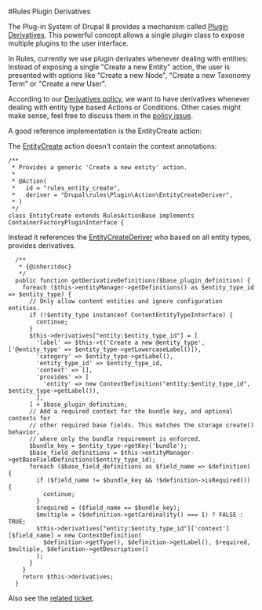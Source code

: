 #Rules Plugin Derivatives

The Plug-in System of Drupal 8 provides a mechanism called [Plugin Derivatives](https://www.drupal.org/node/1653226). This powerful concept allows a single plugin class to expose multiple plugins to the user interface.

In Rules, currently we use plugin derivates whenever dealing with entities: Instead of exposing a single "Create a new Entity" action, the user is presented with options like "Create a new Node", "Create a new Taxonomy Term" or "Create a new User".

According to our [Derivatives policy](https://www.drupal.org/node/2473169), we want to have derivatives whenever dealing with entity type based Actions or Conditions. Other cases might make sense, feel free to discuss them in the [policy issue](https://www.drupal.org/node/2473169).

A good reference implementation is the EntityCreate action:


The [EntityCreate](https://github.com/fago/rules/blob/8.x-3.x/src/Plugin/Action/EntityCreate.php) action doesn't contain the context annotations:

```
/**
 * Provides a generic 'Create a new entity' action.
 *
 * @Action(
 *   id = "rules_entity_create",
 *   deriver = "Drupal\rules\Plugin\Action\EntityCreateDeriver",
 * )
 */
class EntityCreate extends RulesActionBase implements ContainerFactoryPluginInterface {
```

Instead it references the [EntityCreateDeriver](https://github.com/fago/rules/blob/8.x-3.x/src/Plugin/Action/EntityCreateDeriver.php) who based on all entity types, provides derivatives.

```
  /**
   * {@inheritdoc}
   */
  public function getDerivativeDefinitions($base_plugin_definition) {
    foreach ($this->entityManager->getDefinitions() as $entity_type_id => $entity_type) {
      // Only allow content entities and ignore configuration entities.
      if (!$entity_type instanceof ContentEntityTypeInterface) {
        continue;
      }
      $this->derivatives["entity:$entity_type_id"] = [
        'label' => $this->t('Create a new @entity_type', ['@entity_type' => $entity_type->getLowercaseLabel()]),
        'category' => $entity_type->getLabel(),
        'entity_type_id' => $entity_type_id,
        'context' => [],
        'provides' => [
          'entity' => new ContextDefinition("entity:$entity_type_id", $entity_type->getLabel()),
        ],
      ] + $base_plugin_definition;
      // Add a required context for the bundle key, and optional contexts for
      // other required base fields. This matches the storage create() behavior,
      // where only the bundle requirement is enforced.
      $bundle_key = $entity_type->getKey('bundle');
      $base_field_definitions = $this->entityManager->getBaseFieldDefinitions($entity_type_id);
      foreach ($base_field_definitions as $field_name => $definition) {
        if ($field_name != $bundle_key && !$definition->isRequired()) {
          continue;
        }
        $required = ($field_name == $bundle_key);
        $multiple = ($definition->getCardinality() === 1) ? FALSE : TRUE;
        $this->derivatives["entity:$entity_type_id"]['context'][$field_name] = new ContextDefinition(
          $definition->getType(), $definition->getLabel(), $required, $multiple, $definition->getDescription()
        );
      }
    }
    return $this->derivatives;
  }
```

Also see the [related ticket](https://www.drupal.org/node/2409055).
